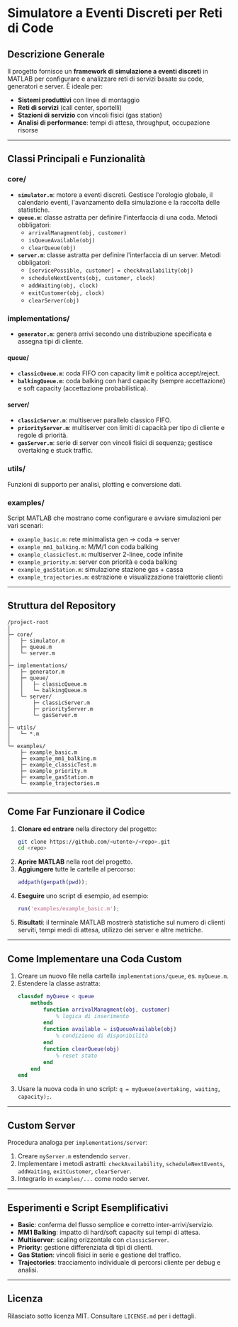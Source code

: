 # Simulatore a Eventi Discreti per Reti di Code

## Descrizione Generale
Il progetto fornisce un **framework di simulazione a eventi discreti** in MATLAB per configurare e analizzare reti di servizi basate su code, generatori e server. È ideale per:
- **Sistemi produttivi** con linee di montaggio
- **Reti di servizi** (call center, sportelli)
- **Stazioni di servizio** con vincoli fisici (gas station)
- **Analisi di performance**: tempi di attesa, throughput, occupazione risorse

---

## Classi Principali e Funzionalità

### core/
- **`simulator.m`**: motore a eventi discreti. Gestisce l'orologio globale, il calendario eventi, l'avanzamento della simulazione e la raccolta delle statistiche.
- **`queue.m`**: classe astratta per definire l'interfaccia di una coda. Metodi obbligatori:
  - `arrivalManagment(obj, customer)`
  - `isQueueAvailable(obj)`
  - `clearQueue(obj)`
- **`server.m`**: classe astratta per definire l'interfaccia di un server. Metodi obbligatori:
  - `[servicePossible, customer] = checkAvailability(obj)`
  - `scheduleNextEvents(obj, customer, clock)`
  - `addWaiting(obj, clock)`
  - `exitCustomer(obj, clock)`
  - `clearServer(obj)`

### implementations/
- **`generator.m`**: genera arrivi secondo una distribuzione specificata e assegna tipi di cliente.

#### queue/
- **`classicQueue.m`**: coda FIFO con capacity limit e politica accept/reject.
- **`balkingQueue.m`**: coda balking con hard capacity (sempre accettazione) e soft capacity (accettazione probabilistica).

#### server/
- **`classicServer.m`**: multiserver parallelo classico FIFO.
- **`priorityServer.m`**: multiserver con limiti di capacità per tipo di cliente e regole di priorità.
- **`gasServer.m`**: serie di server con vincoli fisici di sequenza; gestisce overtaking e stuck traffic.

### utils/
Funzioni di supporto per analisi, plotting e conversione dati.

### examples/
Script MATLAB che mostrano come configurare e avviare simulazioni per vari scenari:
- `example_basic.m`: rete minimalista gen → coda → server
- `example_mm1_balking.m`: M/M/1 con coda balking
- `example_classicTest.m`: multiserver 2-linee, code infinite
- `example_priority.m`: server con priorità e coda balking
- `example_gasStation.m`: simulazione stazione gas + cassa
- `example_trajectories.m`: estrazione e visualizzazione traiettorie clienti

---

## Struttura del Repository
```
/project-root
│
├─ core/
│   ├─ simulator.m
│   ├─ queue.m
│   └─ server.m
│
├─ implementations/
│   ├─ generator.m
│   ├─ queue/
│   │   ├─ classicQueue.m
│   │   └─ balkingQueue.m
│   └─ server/
│       ├─ classicServer.m
│       ├─ priorityServer.m
│       └─ gasServer.m
│
├─ utils/
│   └─ *.m
│
└─ examples/
    ├─ example_basic.m
    ├─ example_mm1_balking.m
    ├─ example_classicTest.m
    ├─ example_priority.m
    ├─ example_gasStation.m
    └─ example_trajectories.m
```

---

## Come Far Funzionare il Codice
1. **Clonare ed entrare** nella directory del progetto:
   ```bash
   git clone https://github.com/<utente>/<repo>.git
   cd <repo>
   ```
2. **Aprire MATLAB** nella root del progetto.
3. **Aggiungere** tutte le cartelle al percorso:
   ```matlab
   addpath(genpath(pwd));
   ```
4. **Eseguire** uno script di esempio, ad esempio:
   ```matlab
   run('examples/example_basic.m');
   ```
5. **Risultati**: il terminale MATLAB mostrerà statistiche sul numero di clienti serviti, tempi medi di attesa, utilizzo dei server e altre metriche.

---

## Come Implementare una Coda Custom
1. Creare un nuovo file nella cartella `implementations/queue`, es. `myQueue.m`.
2. Estendere la classe astratta:
   ```matlab
   classdef myQueue < queue
       methods
           function arrivalManagment(obj, customer)
               % logica di inserimento
           end
           function available = isQueueAvailable(obj)
               % condizione di disponibilità
           end
           function clearQueue(obj)
               % reset stato
           end
       end
   end
   ```
3. Usare la nuova coda in uno script: `q = myQueue(overtaking, waiting, capacity);`.

---

## Custom Server
Procedura analoga per `implementations/server`:
1. Creare `myServer.m` estendendo `server`.
2. Implementare i metodi astratti: `checkAvailability`, `scheduleNextEvents`, `addWaiting`, `exitCustomer`, `clearServer`.
3. Integrarlo in `examples/...` come nodo server.

---

## Esperimenti e Script Esemplificativi
- **Basic**: conferma del flusso semplice e corretto inter-arrivi/servizio.
- **MM1 Balking**: impatto di hard/soft capacity sui tempi di attesa.
- **Multiserver**: scaling orizzontale con `classicServer`.
- **Priority**: gestione differenziata di tipi di clienti.
- **Gas Station**: vincoli fisici in serie e gestione del traffico.
- **Trajectories**: tracciamento individuale di percorsi cliente per debug e analisi.

---

## Licenza
Rilasciato sotto licenza MIT. Consultare `LICENSE.md` per i dettagli.
